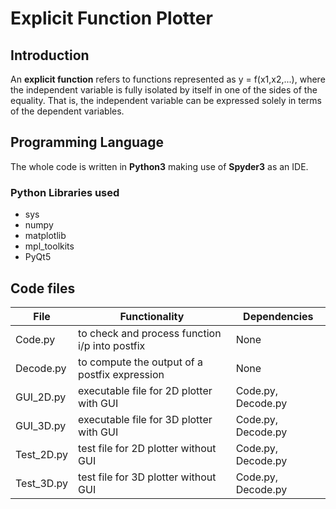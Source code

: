# Explicit Function Plotter

## Introduction

An **explicit function** refers to functions represented as y = f(x1,x2,...), where the independent variable is fully isolated by itself in one of the sides of the equality. That is, the independent variable can be expressed solely in terms of the dependent variables.

## Programming Language

The whole code is written in **Python3** making use of **Spyder3** as an IDE.

### Python Libraries used

- sys
- numpy
- matplotlib
- mpl_toolkits
- PyQt5

## Code files

File | Functionality | Dependencies
------------ | ------------- | ----------
Code.py | to check and process function i/p into postfix | None
Decode.py | to compute the output of a postfix expression | None
GUI_2D.py | executable file for 2D plotter with GUI | Code.py, Decode.py
GUI_3D.py | executable file for 3D plotter with GUI | Code.py, Decode.py
Test_2D.py | test file for 2D plotter without GUI | Code.py, Decode.py
Test_3D.py | test file for 3D plotter without GUI | Code.py, Decode.py
